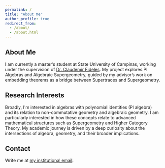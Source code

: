```yaml
---
permalink: /
title: "About Me"
author_profile: true
redirect_from: 
  - /about/
  - /about.html
---
```



About Me
------
I am currently a master’s student at State University of Campinas, working under the supervision of [Dr. Claudemir Fideles](https://sites.google.com/unicamp.br/fideles/). My project explores PI Algebras and Algebraic Supergeometry, guided by my advisor’s work on embedding theorems as a bridge between Supertraces and Supergeometry. 

Research Interests
------
Broadly, I'm interested in algebras with polynomial identities (PI algebra) and its relation to non-commutative geometry and algebraic geometry. I am particularly interested in how these concepts relate to advanced mathematical structures such as Supergeometry and Higher Category Theory. My academic journey is driven by a deep curiosity about the intersections of algebra, geometry, and their broader implications.

Contact
------
Write me at [my institutional email](j241343@dac.unicamp.br). 
